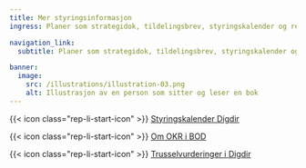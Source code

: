 ```yaml
---
title: Mer styringsinformasjon
ingress: Planer som strategidok, tildelingsbrev, styringskalender og referater

navigation_link:
  subtitle: Planer som strategidok, tildelingsbrev, styringskalender og referater

banner:
  image:
    src: /illustrations/illustration-03.png
    alt: Illustrasjon av en person som sitter og leser en bok
---
```


{{< icon class="rep-li-start-icon" >}} [Styringskalender Digdir](https://digdir.sharepoint.com/:x:/r/sites/intranettfiler/Delte%20dokumenter/Styringskalender%20Digdir%202024.xlsx?d=w636f009c23ad4f97b00c2df37affbc97&csf=1&web=1&e=M8qKnE)

{{< icon class="rep-li-start-icon" >}} [Om OKR i BOD](https://baksia.digdir.no/teams/okr/)

{{< icon class="rep-li-start-icon" >}} [Trusselvurderinger i Digdir](https://digdir.sharepoint.com/SitePages/Trusselvurderinger.aspx?useTeamsAuth=true&OR=Teams-HL&CT=1729065449227&clickparams=eyJBcHBOYW1lIjoiVGVhbXMtRGVza3RvcCIsIkFwcFZlcnNpb24iOiI0OS8yNDA5MDEwMTQyMyIsIkhhc0ZlZGVyYXRlZFVzZXIiOmZhbHNlfQ%3D%3D)
